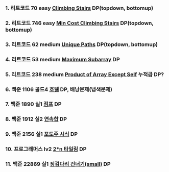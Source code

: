 ### 1. 리트코드 70 easy [Climbing Stairs](https://leetcode.com/problems/climbing-stairs/description/) DP(topdown, bottomup)

### 2. 리트코드 746 easy [Min Cost Climbing Stairs](https://leetcode.com/problems/min-cost-climbing-stairs/description/) DP(topdown, bottomup)

### 3. 리트코드 62 medium [Unique Paths](https://leetcode.com/problems/unique-paths/description/) DP(topdown, bottomup)

### 4. 리트코드 53 medium [Maximum Subarray](https://leetcode.com/problems/maximum-subarray/description/) DP

### 5. 리트코드 238 medium [Product of Array Except Self](https://leetcode.com/problems/product-of-array-except-self/description/) 누적곱 DP?

### 6. 백준 1106 골드4 [호텔](https://www.acmicpc.net/problem/1106) DP, 배낭문제(냅색문제)

### 7. 백준 1890 실1 [점프](https://www.acmicpc.net/problem/1890) DP

### 8. 백준 1912 실2 [연속합](https://www.acmicpc.net/problem/1912) DP

### 9. 백준 2156 실1 [포도주 시식](https://www.acmicpc.net/problem/2156) DP

### 10. 프로그래머스 lv2 [2\*n 타일링](https://school.programmers.co.kr/learn/courses/30/lessons/12900?language=javascript) DP

### 11. 백준 22869 실1 [징검다리 건너기(small)](https://www.acmicpc.net/problem/22869) DP
